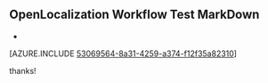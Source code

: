 ## OpenLocalization Workflow Test MarkDown
* 

[AZURE.INCLUDE [53069564-8a31-4259-a374-f12f35a82310](calleeMd1.md)]

 
thanks!